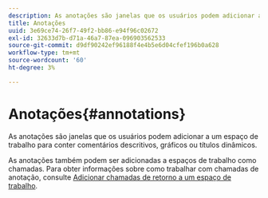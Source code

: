```yaml
---
description: As anotações são janelas que os usuários podem adicionar a um espaço de trabalho para conter comentários descritivos, gráficos ou títulos dinâmicos.
title: Anotações
uuid: 3e69ce74-26f7-49f2-bb86-e94f96c02672
exl-id: 32633d7b-d71a-46a7-87ea-096903562533
source-git-commit: d9df90242ef96188f4e4b5e6d04cfef196b0a628
workflow-type: tm+mt
source-wordcount: '60'
ht-degree: 3%

---
```


# Anotações{#annotations}

As anotações são janelas que os usuários podem adicionar a um espaço de trabalho para conter comentários descritivos, gráficos ou títulos dinâmicos.

As anotações também podem ser adicionadas a espaços de trabalho como chamadas. Para obter informações sobre como trabalhar com chamadas de anotação, consulte [Adicionar chamadas de retorno a um espaço de trabalho](../../../../home/c-get-started/c-vis/c-call-wkspc.md#concept-212b09e763044d938987b4a9c658adc0).
